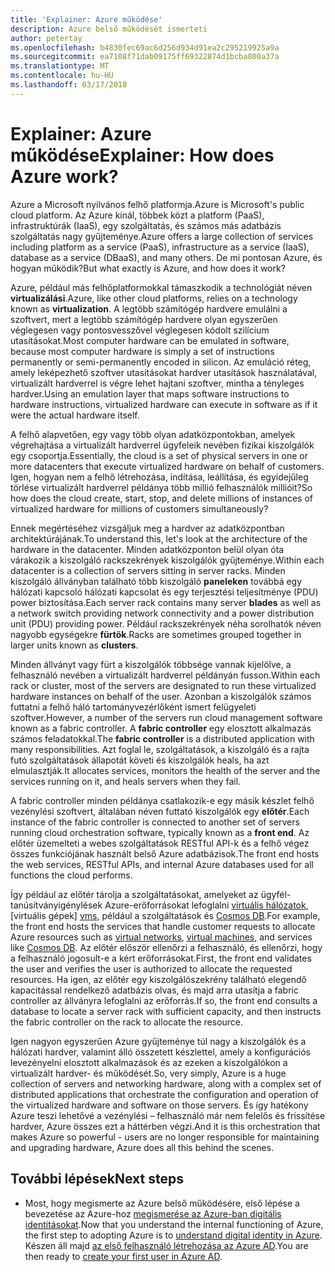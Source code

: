 ```yaml
---
title: 'Explainer: Azure működése'
description: Azure belső működését ismerteti
author: petertay
ms.openlocfilehash: b4830fec69ac6d256d934d91ea2c295219925a9a
ms.sourcegitcommit: ea7108f71dab09175ff69322874d1bcba800a37a
ms.translationtype: MT
ms.contentlocale: hu-HU
ms.lasthandoff: 03/17/2018
---
```

# <a name="explainer-how-does-azure-work"></a><span data-ttu-id="1bd0f-103">Explainer: Azure működése</span><span class="sxs-lookup"><span data-stu-id="1bd0f-103">Explainer: How does Azure work?</span></span>

<span data-ttu-id="1bd0f-104">Azure a Microsoft nyilvános felhő platformja.</span><span class="sxs-lookup"><span data-stu-id="1bd0f-104">Azure is Microsoft's public cloud platform.</span></span> <span data-ttu-id="1bd0f-105">Az Azure kínál, többek közt a platform (PaaS), infrastruktúrák (IaaS), egy szolgáltatás, és számos más adatbázis szolgáltatás nagy gyűjteménye.</span><span class="sxs-lookup"><span data-stu-id="1bd0f-105">Azure offers a large collection of services including platform as a service (PaaS), infrastructure as a service (IaaS), database as a service (DBaaS), and many others.</span></span> <span data-ttu-id="1bd0f-106">De mi pontosan Azure, és hogyan működik?</span><span class="sxs-lookup"><span data-stu-id="1bd0f-106">But what exactly is Azure, and how does it work?</span></span>

<span data-ttu-id="1bd0f-107">Azure, például más felhőplatformokkal támaszkodik a technológiát néven **virtualizálási**.</span><span class="sxs-lookup"><span data-stu-id="1bd0f-107">Azure, like other cloud platforms, relies on a technology known as **virtualization**.</span></span> <span data-ttu-id="1bd0f-108">A legtöbb számítógép hardvere emulálni a szoftvert, mert a legtöbb számítógép hardvere olyan egyszerűen véglegesen vagy pontosvesszővel véglegesen kódolt szilícium utasításokat.</span><span class="sxs-lookup"><span data-stu-id="1bd0f-108">Most computer hardware can be emulated in software, because most computer hardware is simply a set of instructions permanently or semi-permanently encoded in silicon.</span></span> <span data-ttu-id="1bd0f-109">Az emuláció réteg, amely leképezhető szoftver utasításokat hardver utasítások használatával, virtualizált hardverrel is végre lehet hajtani szoftver, mintha a tényleges hardver.</span><span class="sxs-lookup"><span data-stu-id="1bd0f-109">Using an emulation layer that maps software instructions to hardware instructions, virtualized hardware can execute in software as if it were the actual hardware itself.</span></span>

<span data-ttu-id="1bd0f-110">A felhő alapvetően, egy vagy több olyan adatközpontokban, amelyek végrehajtása a virtualizált hardverrel ügyfeleik nevében fizikai kiszolgálók egy csoportja.</span><span class="sxs-lookup"><span data-stu-id="1bd0f-110">Essentially, the cloud is a set of physical servers in one or more datacenters that execute virtualized hardware on behalf of customers.</span></span> <span data-ttu-id="1bd0f-111">Igen, hogyan nem a felhő létrehozása, indítása, leállítása, és egyidejűleg törlése virtualizált hardverrel példánya több millió felhasználók millióit?</span><span class="sxs-lookup"><span data-stu-id="1bd0f-111">So how does the cloud create, start, stop, and delete millions of instances of virtualized hardware for millions of customers simultaneously?</span></span>

<span data-ttu-id="1bd0f-112">Ennek megértéséhez vizsgáljuk meg a hardver az adatközpontban architektúrájának.</span><span class="sxs-lookup"><span data-stu-id="1bd0f-112">To understand this, let's look at the architecture of the hardware in the datacenter.</span></span>  <span data-ttu-id="1bd0f-113">Minden adatközponton belül olyan óta várakozik a kiszolgáló rackszekrények kiszolgálók gyűjteménye.</span><span class="sxs-lookup"><span data-stu-id="1bd0f-113">Within each datacenter is a collection of servers sitting in server racks.</span></span> <span data-ttu-id="1bd0f-114">Minden kiszolgáló állványban található több kiszolgáló **paneleken** továbbá egy hálózati kapcsoló hálózati kapcsolat és egy terjesztési teljesítménye (PDU) power biztosítása.</span><span class="sxs-lookup"><span data-stu-id="1bd0f-114">Each server rack contains many server **blades** as well as a network switch providing network connectivity and a power distribution unit (PDU) providing power.</span></span> <span data-ttu-id="1bd0f-115">Például rackszekrények néha sorolhatók néven nagyobb egységekre **fürtök**.</span><span class="sxs-lookup"><span data-stu-id="1bd0f-115">Racks are sometimes grouped together in larger units known as **clusters**.</span></span> 

<span data-ttu-id="1bd0f-116">Minden állványt vagy fürt a kiszolgálók többsége vannak kijelölve, a felhasználó nevében a virtualizált hardverrel példányán fusson.</span><span class="sxs-lookup"><span data-stu-id="1bd0f-116">Within each rack or cluster, most of the servers are designated to run these virtualized hardware instances on behalf of the user.</span></span> <span data-ttu-id="1bd0f-117">Azonban a kiszolgálók számos futtatni a felhő háló tartományvezérlőként ismert felügyeleti szoftver.</span><span class="sxs-lookup"><span data-stu-id="1bd0f-117">However, a number of the servers run cloud management software known as a fabric controller.</span></span> <span data-ttu-id="1bd0f-118">A **fabric controller** egy elosztott alkalmazás számos feladatokkal.</span><span class="sxs-lookup"><span data-stu-id="1bd0f-118">The **fabric controller** is a distributed application with many responsibilities.</span></span> <span data-ttu-id="1bd0f-119">Azt foglal le, szolgáltatások, a kiszolgáló és a rajta futó szolgáltatások állapotát követi és kiszolgálók heals, ha azt elmulasztják.</span><span class="sxs-lookup"><span data-stu-id="1bd0f-119">It allocates services, monitors the health of the server and the services running on it, and heals servers when they fail.</span></span>

<span data-ttu-id="1bd0f-120">A fabric controller minden példánya csatlakozik-e egy másik készlet felhő vezénylési szoftvert, általában néven futtató kiszolgálók egy **előtér**.</span><span class="sxs-lookup"><span data-stu-id="1bd0f-120">Each instance of the fabric controller is connected to another set of servers running cloud orchestration software, typically known as a **front end**.</span></span> <span data-ttu-id="1bd0f-121">Az előtér üzemelteti a webes szolgáltatások RESTful API-k és a felhő végez összes funkciójának használt belső Azure adatbázisok.</span><span class="sxs-lookup"><span data-stu-id="1bd0f-121">The front end hosts the web services, RESTful APIs, and internal Azure databases used for all functions the cloud performs.</span></span> 

<span data-ttu-id="1bd0f-122">Így például az előtér tárolja a szolgáltatásokat, amelyeket az ügyfél-tanúsítványigénylések Azure-erőforrásokat lefoglalni [virtuális hálózatok][vnet], [virtuális gépek] [ vms], például a szolgáltatások és [Cosmos DB][cosmosdb].</span><span class="sxs-lookup"><span data-stu-id="1bd0f-122">For example, the front end hosts the services that handle customer requests to allocate Azure resources such as [virtual networks][vnet], [virtual machines][vms], and services like [Cosmos DB][cosmosdb].</span></span> <span data-ttu-id="1bd0f-123">Az előtér először ellenőrzi a felhasználó, és ellenőrzi, hogy a felhasználó jogosult-e a kért erőforrásokat.</span><span class="sxs-lookup"><span data-stu-id="1bd0f-123">First, the front end validates the user and verifies the user is authorized to allocate the requested resources.</span></span> <span data-ttu-id="1bd0f-124">Ha igen, az előtér egy kiszolgálószekrény található elegendő kapacitással rendelkező adatbázis olvas, és majd arra utasítja a fabric controller az állványra lefoglalni az erőforrás.</span><span class="sxs-lookup"><span data-stu-id="1bd0f-124">If so, the front end consults a database to locate a server rack with sufficient capacity, and then instructs the fabric controller on the rack to allocate the resource.</span></span>

<span data-ttu-id="1bd0f-125">Igen nagyon egyszerűen Azure gyűjteménye túl nagy a kiszolgálók és a hálózati hardver, valamint álló összetett készlettel, amely a konfigurációs levezényelni elosztott alkalmazások és az ezeken a kiszolgálókon a virtualizált hardver- és működését.</span><span class="sxs-lookup"><span data-stu-id="1bd0f-125">So, very simply, Azure is a huge collection of servers and networking hardware, along with a complex set of distributed applications that orchestrate the configuration and operation of the virtualized hardware and software on those servers.</span></span> <span data-ttu-id="1bd0f-126">És így hatékony Azure teszi lehetővé a vezénylési – felhasználó már nem felelős és frissítése hardver, Azure összes ezt a háttérben végzi.</span><span class="sxs-lookup"><span data-stu-id="1bd0f-126">And it is this orchestration that makes Azure so powerful - users are no longer responsible for maintaining and upgrading hardware, Azure does all this behind the scenes.</span></span> 

## <a name="next-steps"></a><span data-ttu-id="1bd0f-127">További lépések</span><span class="sxs-lookup"><span data-stu-id="1bd0f-127">Next steps</span></span>

* <span data-ttu-id="1bd0f-128">Most, hogy megismerte az Azure belső működésére, első lépése a bevezetése az Azure-hoz [megismerése az Azure-ban digitális identitásokat](tenant-explainer.md).</span><span class="sxs-lookup"><span data-stu-id="1bd0f-128">Now that you understand the internal functioning of Azure, the first step to adopting Azure is to [understand digital identity in Azure](tenant-explainer.md).</span></span> <span data-ttu-id="1bd0f-129">Készen áll majd [az első felhasználó létrehozása az Azure AD][docs-add-users-to-aad].</span><span class="sxs-lookup"><span data-stu-id="1bd0f-129">You are then ready to [create your first user in Azure AD][docs-add-users-to-aad].</span></span>

<!-- Links -->

[cosmosdb]: /azure/cosmos-db/introduction
[docs-add-users-to-aad]: /azure/active-directory/add-users-azure-active-directory?toc=/azure/architecture/cloud-adoption-guide/toc.json
[vms]: /azure/virtual-machines/
[vnet]: /azure/virtual-network/virtual-networks-overview
